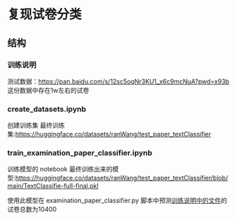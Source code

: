 # 复现试卷分类

## 结构

### 训练说明
测试数据：https://pan.baidu.com/s/12sc5oqNr3KU1_x6c9mcNuA?pwd=x93b 
这份数据中存在1w左右的试卷

### create_datasets.ipynb
创建训练集
最终训练集:https://huggingface.co/datasets/ranWang/test_paper_textClassifier

### train_examination_paper_classifier.ipynb
训练模型的 notebook
最终训练出来的模型:https://huggingface.co/datasets/ranWang/test_paper_textClassifier/blob/main/TextClassifie-full-final.pkl

使用此模型在 examination_paper_classifier.py 脚本中预测[训练说明中的文件](#训练说明)的试卷总数为10400